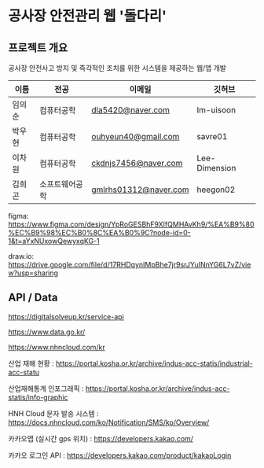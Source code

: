 # 공사장 안전관리 웹 '돌다리'

## 프로젝트 개요

공사장 안전사고 방지 및 즉각적인 조치를 위한 시스템을 제공하는 웹/앱 개발

| 이름   | 전공           | 이메일                | 깃허브        |
| ------ | -------------- | --------------------- | ------------- |
| 임의순 | 컴퓨터공학     | dla5420@naver.com     | Im-uisoon     |
| 박우현 | 컴퓨터공학     | ouhyeun40@gmail.com   | savre01       |
| 이차원 | 컴퓨터공학     | ckdnjs7456@naver.com  | Lee-Dimension |
| 김희곤 | 소프트웨어공학 | gmlrhs01312@naver.com | heegon02      |

figma:
https://www.figma.com/design/YpRoGESBhF9XIfQMHAvKh9/%EA%B9%80%EC%B9%98%EC%B0%8C%EA%B0%9C?node-id=0-1&t=aYxNUxowQewyxqKG-1

draw.io:
https://drive.google.com/file/d/17RHDqynIMpBhe7jr9srJYuINnYG6L7vZ/view?usp=sharing

## API / Data

https://digitalsolveup.kr/service-api

https://www.data.go.kr/

https://www.nhncloud.com/kr

산업 재해 현황 : https://portal.kosha.or.kr/archive/indus-acc-statis/industrial-acc-statu

산업재해통계 인포그래픽 : https://portal.kosha.or.kr/archive/indus-acc-statis/info-graphic

HNH Cloud 문자 발송 시스템 : https://docs.nhncloud.com/ko/Notification/SMS/ko/Overview/

카카오맵 (실시간 gps 위치) : https://developers.kakao.com/

카카오 로그인 API : https://developers.kakao.com/product/kakaoLogin
